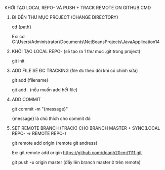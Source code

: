 KHỞI TẠO LOCAL REPO- VÀ PUSH + TRACK REMOTE ON GITHUB CMD
																								
1. ĐI ĐẾN THƯ MỤC PROJECT (CHANGE DIRECTORY)
 
	cd {path}
	
	Ex: cd C:\Users\Administrator\Documents\NetBeansProjects\JavaApplication14
	
2.	KHỞI TẠO LOCAL REPO- (sẽ tạo ra 1 thư mục .git trong project)

	git init
	
3.	ADD FILE SẼ ĐC TRACKING (file đc theo dõi khi có chỉnh sửa)

	git add {filename}
	
	git add . (nếu muốn add hết file)
	
4. ADD COMMIT

	git commit -m "{message}"
	
	{message} là chú thích cho commit đó
	
5. SET REMOTE BRANCH (TRACK) CHO BRANCH MASTER + SYNC(LOCAL REPO- => REMOTE REPO-)

	git remote add origin {remote git andress}
	
	Ex: git remote add origin https://github.com/doanh20cm/1111.git
	
	git push -u origin master (đẩy lên branch master ở trên remote)
	
	
